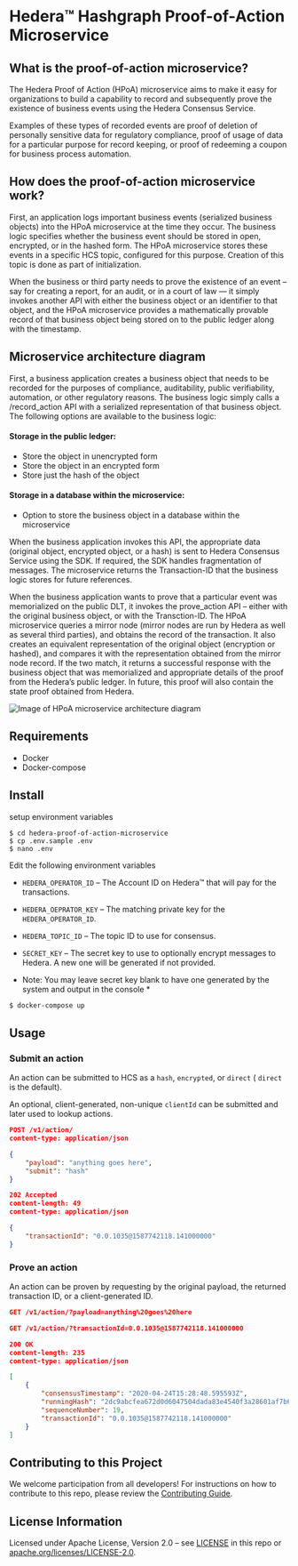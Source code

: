 # Hedera™ Hashgraph Proof-of-Action Microservice

## What is the proof-of-action microservice?
The Hedera Proof of Action (HPoA) microservice aims to make it easy for organizations to build a capability to record and subsequently prove the existence of business events using the Hedera Consensus Service.

Examples of these types of recorded events are proof of deletion of personally sensitive data for regulatory compliance, proof of usage of data for a particular purpose for record keeping, or proof of redeeming a coupon for business process automation.

## How does the proof-of-action microservice work?
First, an application logs important business events (serialized business objects) into the HPoA microservice at the time they occur. The business logic specifies whether the business event should be stored in open, encrypted, or in the hashed form. The HPoA microservice stores these events in a specific HCS topic, configured for this purpose. Creation of this topic is done as part of initialization.

When the business or third party needs to prove the existence of an event – say for creating a report, for an audit, or in a court of law — it simply invokes another API with either the business object or an identifier to that object, and the HPoA microservice provides a mathematically provable record of that business object being stored on to the public ledger along with the timestamp.

## Microservice architecture diagram
First, a business application creates a business object that needs to be recorded for the purposes of compliance, auditability, public verifiability, automation, or other regulatory reasons. The business logic simply calls a /record_action API with a serialized representation of that business object. The following options are available to the business logic:

#### Storage in the public ledger:
* Store the object in unencrypted form
* Store the object in an encrypted form
* Store just the hash of the object

#### Storage in a database within the microservice:
* Option to store the business object in a database within the microservice

When the business application invokes this API, the appropriate data (original object, encrypted object, or a hash) is sent to Hedera Consensus Service using the SDK. If required, the SDK handles fragmentation of messages.  The microservice returns the Transaction-ID that the business logic stores for future references.

When the business application wants to prove that a particular event was memorialized on the public DLT, it invokes the prove_action API – either with the original business object, or with the Transction-ID. The HPoA microservice queries a mirror node (mirror nodes are run by Hedera as well as several third parties), and obtains the record of the transaction. It also creates an equivalent representation of the original object (encryption or hashed), and compares it with the representation obtained from the mirror node record. If the two match, it returns a successful response with the business object that was memorialized and appropriate details of the proof from the Hedera’s public ledger. In future, this proof will also contain the state proof obtained from Hedera.

![Image of HPoA microservice architecture diagram](https://s3.amazonaws.com/hedera-com/Screen-Shot-2020-05-07-at-11.14.00-AM.png)


## Requirements

 * Docker
 * Docker-compose

## Install

setup environment variables

```shell script
$ cd hedera-proof-of-action-microservice
$ cp .env.sample .env
$ nano .env
```

Edit the following environment variables

 * `HEDERA_OPERATOR_ID` – The Account ID on Hedera™ that will pay for the transactions.
 
 * `HEDERA_OEPRATOR_KEY` – The matching private key for the `HEDERA_OPERATOR_ID`.
 
 * `HEDERA_TOPIC_ID` – The topic ID to use for consensus.
 
 * `SECRET_KEY` – The secret key to use to optionally encrypt messages to Hedera. A new one will be generated if not provided.  

* Note: You may leave secret key blank to have one generated by the system and output in the console *

```sh
$ docker-compose up
```

## Usage

### Submit an action

An action can be submitted to HCS as a `hash`, `encrypted`, or `direct` (
`direct` is the default).

An optional, client-generated, non-unique `clientId` can be submitted and later used to lookup actions. 

```json
POST /v1/action/
content-type: application/json

{
    "payload": "anything goes here",
    "submit": "hash"
}
```

```json
202 Accepted
content-length: 49
content-type: application/json

{
    "transactionId": "0.0.1035@1587742118.141000000"
}
```

### Prove an action

An action can be proven by requesting by the original payload, the returned transaction ID, or a client-generated ID.

```json
GET /v1/action/?payload=anything%20goes%20here
```

```json
GET /v1/action/?transactionId=0.0.1035@1587742118.141000000
```

```json
200 OK
content-length: 235
content-type: application/json

[
    {
        "consensusTimestamp": "2020-04-24T15:28:48.595593Z",
        "runningHash": "2dc9abcfea672d0d6047504dada83e4540f3a28601af7b6e9eaaf071e570b3624d5f22d7d0caa7944e00ee6fb11f9392",
        "sequenceNumber": 19,
        "transactionId": "0.0.1035@1587742118.141000000"
    }
]
```

## Contributing to this Project

We welcome participation from all developers!
For instructions on how to contribute to this repo, please
review the [Contributing Guide](CONTRIBUTING.md).

## License Information

Licensed under Apache License,
Version 2.0 – see [LICENSE](LICENSE) in this repo
or [apache.org/licenses/LICENSE-2.0](http://www.apache.org/licenses/LICENSE-2.0).
